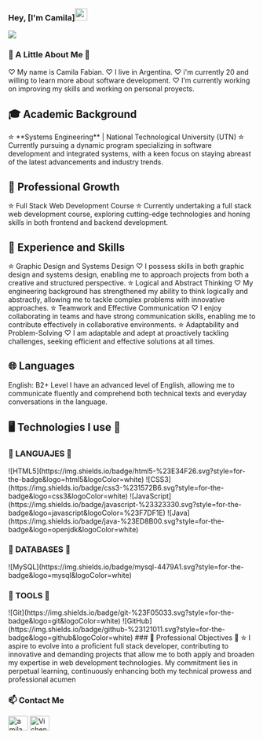 ### Hey, [I'm Camila]<img src="https://media.giphy.com/media/hvRJCLFzcasrR4ia7z/giphy.gif" width="25px">
<p align="left">
 <img src="https://readme-typing-svg.herokuapp.com/?lines=Welcome+to+my+GitHub+Profile!&center=true&width=360&height=30">
</p>

### 🌟 A Little About Me 🌷
♡︎ My name is Camila Fabian.
♡︎ I live in Argentina.
♡︎ i'm currently 20 and willing to learn more about software development.
♡︎ I’m currently working on improving my skills and working on personal proyects.

<h2>🎓 Academic Background</h2>
    ✮ **Systems Engineering** | National Technological University (UTN)
    ✮ Currently pursuing a dynamic program specializing in software development and integrated systems, with a keen focus on staying abreast of the latest advancements and industry trends.
<h2>🌱 Professional Growth</h2>
    ✮ Full Stack Web Development Course
    ✮ Currently undertaking a full stack web development course, exploring cutting-edge technologies and honing skills in both frontend and backend development.
<h2>💼 Experience and Skills</h2>
  ✮ Graphic Design and Systems Design
      ♡︎ I possess skills in both graphic design and systems design, enabling me to approach projects from both a creative and structured perspective.
  ✮ Logical and Abstract Thinking
      ♡︎ My engineering background has strengthened my ability to think logically and abstractly, allowing me to tackle complex problems with innovative approaches.
  ✮ Teamwork and Effective Communication
      ♡︎ I enjoy collaborating in teams and have strong communication skills, enabling me to contribute effectively in collaborative environments.
  ✮ Adaptability and Problem-Solving
      ♡︎ I am adaptable and adept at proactively tackling challenges, seeking efficient and effective solutions at all times.
<h2>🌐 Languages</h2>
English: B2+ Level
I have an advanced level of English, allowing me to communicate fluently and comprehend both technical texts and everyday conversations in the language.

<h2>🖥️ Technologies I use 🌸</h2> 
<h3>🌷 LANGUAJES 🌷</h3>
![HTML5](https://img.shields.io/badge/html5-%23E34F26.svg?style=for-the-badge&logo=html5&logoColor=white)
![CSS3](https://img.shields.io/badge/css3-%231572B6.svg?style=for-the-badge&logo=css3&logoColor=white)
![JavaScript](https://img.shields.io/badge/javascript-%23323330.svg?style=for-the-badge&logo=javascript&logoColor=%23F7DF1E)
![Java](https://img.shields.io/badge/java-%23ED8B00.svg?style=for-the-badge&logo=openjdk&logoColor=white)
<h3>🌷 DATABASES 🌷</h3>
![MySQL](https://img.shields.io/badge/mysql-4479A1.svg?style=for-the-badge&logo=mysql&logoColor=white)
<h3>🌷 TOOLS 🌷</h3>
![Git](https://img.shields.io/badge/git-%23F05033.svg?style=for-the-badge&logo=git&logoColor=white)
![GitHub](https://img.shields.io/badge/github-%23121011.svg?style=for-the-badge&logo=github&logoColor=white)
### 🎯 Professional Objectives 🌺
  ✮ I aspire to evolve into a proficient full stack developer, contributing to innovative and demanding projects that allow me to both apply and broaden my expertise in web development technologies. My commitment lies in perpetual learning, continuously enhancing both my technical prowess and professional acumen
    
<h3 align="left"> 📫 Contact Me</h3>

<p>
  <a href="[https://www.linkedin.com/in/matias-almendros-7985b930b/](https://www.linkedin.com/in/camila-fabian-bab59830b/?trk=opento_sprofile_details)" target="_blank"><img align="center" src="https://raw.githubusercontent.com/rahuldkjain/github-profile-readme-generator/master/src/images/icons/Social/linked-in-alt.svg" alt="amila fabian" height="30" width="40" /></a>
  <a href="cami2004fabian@gmail.com"><img align="center" src="https://raw.githubusercontent.com/rahuldkjain/github-profile-readme-generator/master/src/images/icons/Social/instagram.svg" alt="Vichendallape" height="30" width="40" /></a>
</p>


<!--
**camilafabian/camilafabian** is a ✨ _special_ ✨ repository because its `README.md` (this file) appears on your GitHub profile.

Here are some ideas to get you started:

- 🔭 I’m currently working on ...
- 🌱 I’m currently learning ...
- 👯 I’m looking to collaborate on ...
- 🤔 I’m looking for help with ...
- 💬 Ask me about ...
- 📫 How to reach me: ...

-->
